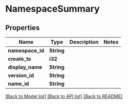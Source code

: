 # NamespaceSummary

## Properties

Name | Type | Description | Notes
------------ | ------------- | ------------- | -------------
**namespace_id** | **String** |  | 
**create_ts** | **i32** |  | 
**display_name** | **String** |  | 
**version_id** | **String** |  | 
**name_id** | **String** |  | 

[[Back to Model list]](../README.md#documentation-for-models) [[Back to API list]](../README.md#documentation-for-api-endpoints) [[Back to README]](../README.md)


